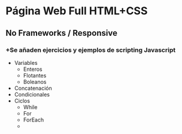 # Página Web Full HTML+CSS
## No Frameworks / Responsive
### +Se añaden ejercicios y ejemplos de scripting Javascript
* Variables
    + Enteros
    + Flotantes
    + Boleanos
* Concatenación
* Condicionales
* Ciclos
    + While
    + For
    + ForEach
    + 
